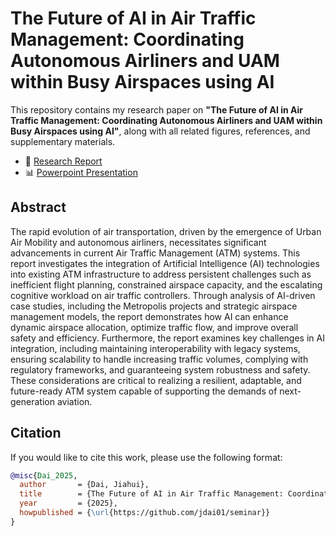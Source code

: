 # The Future of AI in Air Traffic Management: Coordinating Autonomous Airliners and UAM within Busy Airspaces using AI

This repository contains my research paper on **"The Future of AI in Air Traffic Management: Coordinating Autonomous Airliners and UAM within Busy Airspaces using AI"**, along with all related figures, references, and supplementary materials.
- 📄 [Research Report](Report.pdf)  
- 📊 [Powerpoint Presentation](Presentation.pptx)
 

## Abstract
The rapid evolution of air transportation, driven by the emergence of Urban Air Mobility and autonomous airliners, necessitates significant advancements in current Air Traffic Management (ATM) systems. 
This report investigates the integration of Artificial Intelligence (AI) technologies into existing ATM infrastructure to address persistent challenges such as inefficient flight planning, constrained airspace capacity, and the escalating cognitive workload on air traffic controllers. 
Through analysis of AI-driven case studies, including the Metropolis projects and strategic airspace management models, the report demonstrates how AI can enhance dynamic airspace allocation, optimize traffic flow, and improve overall safety and efficiency. 
Furthermore, the report examines key challenges in AI integration, including maintaining interoperability with legacy systems, ensuring scalability to handle increasing traffic volumes, complying with regulatory frameworks, and guaranteeing system robustness and safety. 
These considerations are critical to realizing a resilient, adaptable, and future-ready ATM system capable of supporting the demands of next-generation aviation.


## Citation
If you would like to cite this work, please use the following format:
```bibtex
@misc{Dai_2025,
  author       = {Dai, Jiahui},
  title        = {The Future of AI in Air Traffic Management: Coordinating Autonomous Airliners and UAM within Busy Airspaces using AI},
  year         = {2025},
  howpublished = {\url{https://github.com/jdai01/seminar}}
}
```
